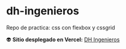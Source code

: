# dh-ingenieros
Repo de practica: css con flexbox y cssgrid 

:alien:  **Sitio desplegado en Vercel:** [DH Ingenieros](https://dh-ingenieros-css-7bhmdmoru.vercel.app/)
